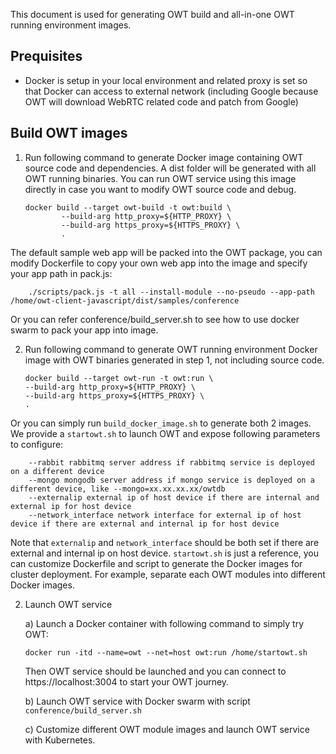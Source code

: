 This document is used for generating OWT build and all-in-one OWT running environment images.

## Prequisites

  * Docker is setup in your local environment and related proxy is set so that Docker can access to external network (including Google because OWT will download WebRTC related code and patch from Google)

## Build OWT images

1. Run following command to generate Docker image containing OWT source code and dependencies. A dist folder will be generated with all OWT running binaries. You can run OWT service using this image directly in case you want to modify OWT source code and debug.

    ```shell
    docker build --target owt-build -t owt:build \
            --build-arg http_proxy=${HTTP_PROXY} \
            --build-arg https_proxy=${HTTPS_PROXY} \
            .
    ```
The default sample web app will be packed into the OWT package, you can modify Dockerfile to copy your own web app into the image and specify your app path in pack.js:

```
    ./scripts/pack.js -t all --install-module --no-pseudo --app-path /home/owt-client-javascript/dist/samples/conference
```
Or you can refer conference/build_server.sh to see how to use docker swarm to pack your app into image.

2. Run following command to generate OWT running environment Docker image with OWT binaries generated in step 1, not including source code.
    ```shell
    docker build --target owt-run -t owt:run \
    --build-arg http_proxy=${HTTP_PROXY} \
    --build-arg https_proxy=${HTTPS_PROXY} \
    .
    ```
Or you can simply run `build_docker_image.sh` to generate both 2 images.
We provide a `startowt.sh` to launch OWT and expose following parameters to configure:

```
    --rabbit rabbitmq server address if rabbitmq service is deployed on a different device
    --mongo mongodb server address if mongo service is deployed on a different device, like --mongo=xx.xx.xx.xx/owtdb
    --externalip external ip of host device if there are internal and external ip for host device
    --network_interface network interface for external ip of host device if there are external and internal ip for host device
```
Note that `externalip` and `network_interface` should be both set if there are external and internal ip on host device. `startowt.sh` is just a reference, you can customize Dockerfile and script to generate the Docker images for cluster deployment. For example, separate each OWT modules into different Docker images.

2. Launch OWT service

    a) Launch a Docker container with following command to simply try OWT:

    ```shell
    docker run -itd --name=owt --net=host owt:run /home/startowt.sh
    ```
    Then OWT service should be launched and you can connect to https://localhost:3004 to start your OWT journey.

    b) Launch OWT service with Docker swarm with script ```conference/build_server.sh```
    
    c) Customize different OWT module images and launch OWT service with Kubernetes.